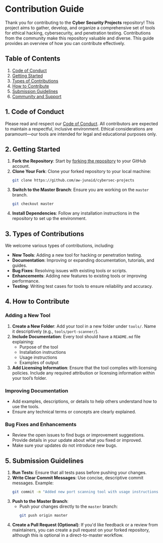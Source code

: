 # Contribution Guide

Thank you for contributing to the **Cyber Security Projects** repository! This project aims to gather, develop, and organize a comprehensive set of tools for ethical hacking, cybersecurity, and penetration testing. Contributions from the community make this repository valuable and diverse. This guide provides an overview of how you can contribute effectively.

## Table of Contents
1. [Code of Conduct](#code-of-conduct)
2. [Getting Started](#getting-started)
3. [Types of Contributions](#types-of-contributions)
4. [How to Contribute](#how-to-contribute)
5. [Submission Guidelines](#submission-guidelines)
6. [Community and Support](#community-and-support)

## 1. Code of Conduct

Please read and respect our [Code of Conduct](https://github.com/aw-junaid/cybersec-projects/blob/master/CODE_OF_CONDUCT.md). All contributors are expected to maintain a respectful, inclusive environment. Ethical considerations are paramount—our tools are intended for legal and educational purposes only.

## 2. Getting Started

1. **Fork the Repository**: Start by [forking the repository](https://github.com/aw-junaid/cybersec-projects) to your GitHub account.
2. **Clone Your Fork**: Clone your forked repository to your local machine:
   ```bash
   git clone https://github.com/aw-junaid/cybersec-projects
   ```
3. **Switch to the Master Branch**: Ensure you are working on the `master` branch.
   ```bash
   git checkout master
   ```
4. **Install Dependencies**: Follow any installation instructions in the repository to set up the environment.

## 3. Types of Contributions

We welcome various types of contributions, including:

- **New Tools**: Adding a new tool for hacking or penetration testing.
- **Documentation**: Improving or expanding documentation, tutorials, and guides.
- **Bug Fixes**: Resolving issues with existing tools or scripts.
- **Enhancements**: Adding new features to existing tools or improving performance.
- **Testing**: Writing test cases for tools to ensure reliability and accuracy.

## 4. How to Contribute

### Adding a New Tool
1. **Create a New Folder**: Add your tool in a new folder under `tools/`. Name it descriptively (e.g., `tools/port-scanner/`).
2. **Include Documentation**: Every tool should have a `README.md` file explaining:
   - Purpose of the tool
   - Installation instructions
   - Usage instructions
   - Examples of output
3. **Add Licensing Information**: Ensure that the tool complies with licensing policies. Include any required attribution or licensing information within your tool’s folder.

### Improving Documentation
- Add examples, descriptions, or details to help others understand how to use the tools.
- Ensure any technical terms or concepts are clearly explained.

### Bug Fixes and Enhancements
- Review the open issues to find bugs or improvement suggestions. Provide details in your update about what you fixed or improved.
- Make sure your updates do not introduce new bugs.

## 5. Submission Guidelines

1. **Run Tests**: Ensure that all tests pass before pushing your changes.
2. **Write Clear Commit Messages**: Use concise, descriptive commit messages. Example:
   ```bash
   git commit -m "Added new port scanning tool with usage instructions"
   ```
3. **Push to the Master Branch**:
   - Push your changes directly to the `master` branch:
     ```bash
     git push origin master
     ```
4. **Create a Pull Request (Optional)**: If you'd like feedback or a review from maintainers, you can create a pull request on your forked repository, although this is optional in a direct-to-master workflow.


